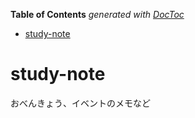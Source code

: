 <!-- START doctoc generated TOC please keep comment here to allow auto update -->
<!-- DON'T EDIT THIS SECTION, INSTEAD RE-RUN doctoc TO UPDATE -->
**Table of Contents**  *generated with [DocToc](https://github.com/thlorenz/doctoc)*

- [study-note](#study-note)

<!-- END doctoc generated TOC please keep comment here to allow auto update -->

# study-note

おべんきょう、イベントのメモなど
